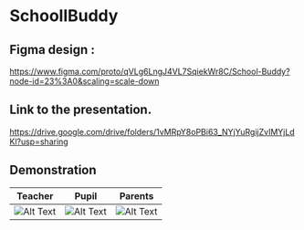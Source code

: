 # SchoollBuddy

 
## Figma design : 
https://www.figma.com/proto/qVLg6LngJ4VL7SqiekWr8C/School-Buddy?node-id=23%3A0&scaling=scale-down

## Link to the presentation.
https://drive.google.com/drive/folders/1vMRpY8oPBi63_NYjYuRgijZvIMYjLdKl?usp=sharing



## Demonstration

Teacher                   |  Pupil                       | Parents
 -----------------------|----------------------------|----------
![Alt Text](https://media.giphy.com/media/hVs35arTbJ0gSEji1N/giphy.gif)  |  ![Alt Text](https://media.giphy.com/media/dCKGtQzweWYL6U7pXw/giphy.gif)   |![Alt Text](https://media.giphy.com/media/ZY1o7Cb0Ruaz8YEiJ9/giphy.gif)


